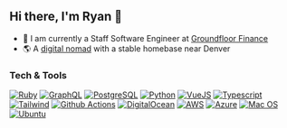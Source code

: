 ## Hi there, I'm Ryan 👋

* 💼 I am currently a Staff Software Engineer at [Groundfloor Finance](https://groundfloor.com)
* 🌎 A [digital nomad](https://en.wikipedia.org/wiki/Digital_nomad) with a stable homebase near Denver

### Tech & Tools

[![Ruby](https://img.shields.io/badge/Ruby-CC342D?style=for-the-badge&logo=ruby&logoColor=white)](#)
[![GraphQL](https://img.shields.io/badge/GraphQl-E10098?style=for-the-badge&logo=graphql&logoColor=white)](#)
[![PostgreSQL](https://img.shields.io/badge/PostgreSQL-316192?style=for-the-badge&logo=postgresql&logoColor=white)](#)
[![Python](https://img.shields.io/badge/Python-FFD43B?style=for-the-badge&logo=python&logoColor=blue)](#)
[![VueJS](https://img.shields.io/badge/Vue%20js-35495E?style=for-the-badge&logo=vuedotjs&logoColor=4FC08D)](#)
[![Typescript](https://img.shields.io/badge/TypeScript-007ACC?style=for-the-badge&logo=typescript&logoColor=white)](#)
[![Tailwind](https://img.shields.io/badge/Tailwind_CSS-38B2AC?style=for-the-badge&logo=tailwind-css&logoColor=white)](#)
[![Github Actions](https://img.shields.io/badge/Github%20Actions-282a2e?style=for-the-badge&logo=githubactions&logoColor=367cfe)](#)
[![DigitalOcean](https://img.shields.io/badge/Digital_Ocean-0080FF?style=for-the-badge&logo=DigitalOcean&logoColor=white)](#)
[![AWS](https://img.shields.io/badge/Amazon_Web_Services-FF9900?style=for-the-badge&logo=amazonwebservices&logoColor=white)](#)
[![Azure](https://img.shields.io/badge/microsoft%20azure-0089D6?style=for-the-badge&logo=microsoft-azure&logoColor=white)](#)
[![Mac OS](https://img.shields.io/badge/mac%20os-000000?style=for-the-badge&logo=apple&logoColor=white)](#)
[![Ubuntu](https://img.shields.io/badge/Ubuntu-E95420?style=for-the-badge&logo=ubuntu&logoColor=white)](#)

<!--
**rhyn0bytes/rhyn0bytes** is a ✨ _special_ ✨ repository because its `README.md` (this file) appears on your GitHub profile.

Here are some ideas to get you started:

- 🔭 I’m currently working on ...
- 🌱 I’m currently learning ...
- 👯 I’m looking to collaborate on ...
- 🤔 I’m looking for help with ...
- 💬 Ask me about ...
- 📫 How to reach me: ...
- 😄 Pronouns: ...
- ⚡ Fun fact: ...
-->
